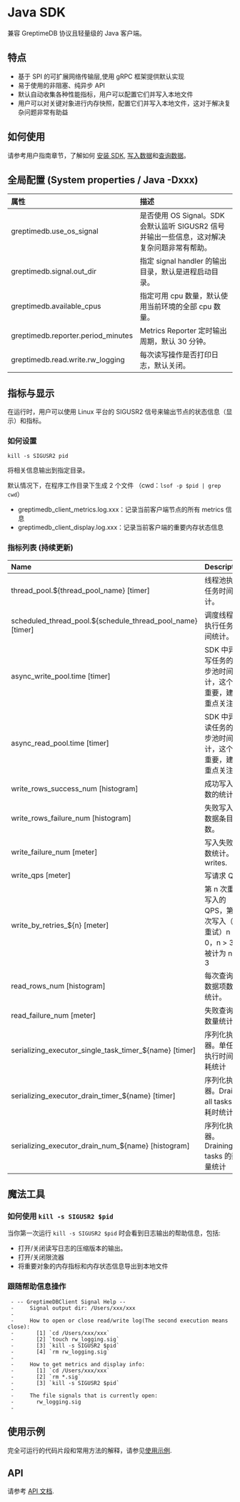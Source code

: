 # Java SDK

兼容 GreptimeDB 协议且轻量级的 Java 客户端。

## 特点

- 基于 SPI 的可扩展网络传输层,使用 gRPC 框架提供默认实现
- 易于使用的非阻塞、纯异步 API
- 默认自动收集各种性能指标，用户可以配置它们并写入本地文件
- 用户可以对关键对象进行内存快照，配置它们并写入本地文件，这对于解决复杂问题非常有助益

## 如何使用

请参考用户指南章节，了解如何 [安装 SDK](../../user-guide/clients/sdk-libraries/java.md), [写入数据](../../user-guide/write-data/sdk-libraries/java.md)和[查询数据](../../user-guide/query-data/sdk-libraries/java.md)。

## 全局配置 (System properties / Java -Dxxx)

| 属性                               | 描述                                                                                        |
| :--------------------------------- | :------------------------------------------------------------------------------------------ |
| greptimedb.use_os_signal           | 是否使用 OS Signal。SDK 会默认监听 SIGUSR2 信号并输出一些信息，这对解决复杂问题非常有帮助。 |
| greptimedb.signal.out_dir          | 指定 signal handler 的输出目录，默认是进程启动目录。                                        |
| greptimedb.available_cpus          | 指定可用 cpu 数量，默认使用当前环境的全部 cpu 数量。                                        |
| greptimedb.reporter.period_minutes | Metrics Reporter 定时输出周期，默认 30 分钟。                                               |
| greptimedb.read.write.rw_logging   | 每次读写操作是否打印日志，默认关闭。                                                        |

## 指标与显示

在运行时，用户可以使用 Linux 平台的 SIGUSR2 信号来输出节点的状态信息（显示）和指标。

### 如何设置

```shell
kill -s SIGUSR2 pid
```

将相关信息输出到指定目录。

默认情况下，在程序工作目录下生成 2 个文件
（cwd：`lsof -p $pid | grep cwd`）

- greptimedb_client_metrics.log.xxx：记录当前客户端节点的所有 metrics 信息
- greptimedb_client_display.log.xxx：记录当前客户端的重要内存状态信息

### 指标列表 (持续更新)

| Name                                                       | Description                                                              |
| :--------------------------------------------------------- | :----------------------------------------------------------------------- |
| thread_pool.${thread_pool_name} [timer]                    | 线程池执行任务时间统计。                                                 |
| scheduled_thread_pool.${schedule_thread_pool_name} [timer] | 调度线程池执行任务时间统计。                                             |
| async_write_pool.time [timer]                              | SDK 中异步写任务的异步池时间统计，这个很重要，建议重点关注。             |
| async_read_pool.time [timer]                               | SDK 中异步读任务的异步池时间统计，这个很重要，建议重点关注。             |
| write_rows_success_num [histogram]                         | 成功写入次数的统计。                                                     |
| write_rows_failure_num [histogram]                         | 失败写入的数据条目数。                                                   |
| write_failure_num [meter]                                  | 写入失败次数统计。 writes.                                               |
| write_qps [meter]                                          | 写请求 QPS                                                               |
| write_by_retries\_${n} [meter]                             | 第 n 次重试写入的 QPS，第一次写入（非重试）n == 0，n > 3 将被计为 n == 3 |
| read_rows_num [histogram]                                  | 每次查询的数据项数量统计。                                               |
| read_failure_num [meter]                                   | 失败查询的数量统计。                                                     |
| serializing_executor_single_task_timer\_${name} [timer]    | 序列化执行器。单任务执行时间消耗统计                                     |
| serializing_executor_drain_timer\_${name} [timer]          | 序列化执行器。Drains all tasks 的耗时统计                                |
| serializing_executor_drain_num\_${name} [histogram]        | 序列化执行器。Draining tasks 的数量统计                                  |

## 魔法工具

### 如何使用 `kill -s SIGUSR2 $pid`

当你第一次运行 `kill -s SIGUSR2 $pid` 时会看到日志输出的帮助信息，包括:

- 打开/关闭读写日志的压缩版本的输出。
- 打开/关闭限流器
- 将重要对象的内存指标和内存状态信息导出到本地文件

### 跟随帮助信息操作

```text
 - -- GreptimeDBClient Signal Help --
 -     Signal output dir: /Users/xxx/xxx
 -
 -     How to open or close read/write log(The second execution means close):
 -       [1] `cd /Users/xxx/xxx`
 -       [2] `touch rw_logging.sig`
 -       [3] `kill -s SIGUSR2 $pid`
 -       [4] `rm rw_logging.sig`
 -
 -     How to get metrics and display info:
 -       [1] `cd /Users/xxx/xxx`
 -       [2] `rm *.sig`
 -       [3] `kill -s SIGUSR2 $pid`
 -
 -     The file signals that is currently open:
 -       rw_logging.sig
 -
```

## 使用示例

完全可运行的代码片段和常用方法的解释，请参见[使用示例](https://github.com/GreptimeTeam/greptimedb-client-java/tree/main/greptimedb-example/src/main/java/io/greptime/example).

## API

请参考 [API 文档](https://javadoc.io/doc/io.greptime/greptimedb-protocol/latest/index.html).
